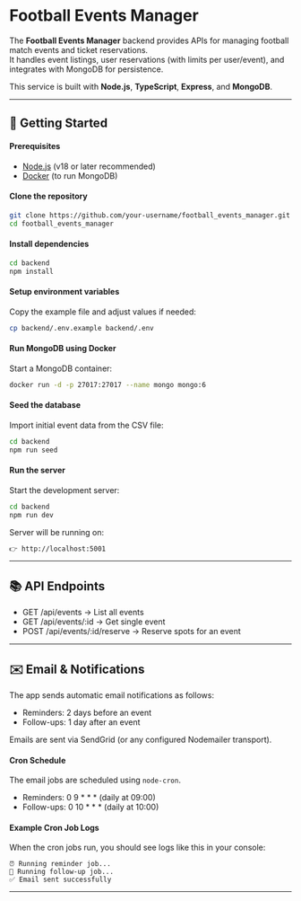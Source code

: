 # Football Events Manager

The **Football Events Manager** backend provides APIs for managing football match events and ticket reservations.  
It handles event listings, user reservations (with limits per user/event), and integrates with MongoDB for persistence.

This service is built with **Node.js**, **TypeScript**, **Express**, and **MongoDB**.

---

## 🚀 Getting Started

#### Prerequisites

- [Node.js](https://nodejs.org/) (v18 or later recommended)
- [Docker](https://www.docker.com/) (to run MongoDB)

#### Clone the repository

```bash
git clone https://github.com/your-username/football_events_manager.git
cd football_events_manager
```

#### Install dependencies

```bash
cd backend
npm install
```

#### Setup environment variables

Copy the example file and adjust values if needed:

```bash
cp backend/.env.example backend/.env
```

#### Run MongoDB using Docker

Start a MongoDB container:

```bash
docker run -d -p 27017:27017 --name mongo mongo:6
```

#### Seed the database

Import initial event data from the CSV file:

```bash
cd backend
npm run seed
```

#### Run the server

Start the development server:

```bash
cd backend
npm run dev
```

Server will be running on:

```bash
👉 http://localhost:5001
```

---

## 📚 API Endpoints

- GET /api/events → List all events
- GET /api/events/:id → Get single event
- POST /api/events/:id/reserve → Reserve spots for an event

---

## ✉️ Email & Notifications

The app sends automatic email notifications as follows:

- Reminders: 2 days before an event
- Follow-ups: 1 day after an event

Emails are sent via SendGrid (or any configured Nodemailer transport).

#### Cron Schedule

The email jobs are scheduled using `node-cron`.

- Reminders: 0 9 \* \* \* (daily at 09:00)
- Follow-ups: 0 10 \* \* \* (daily at 10:00)

#### Example Cron Job Logs

When the cron jobs run, you should see logs like this in your console:

```plaintext
⏰ Running reminder job...
📨 Running follow-up job...
✅ Email sent successfully
```
---